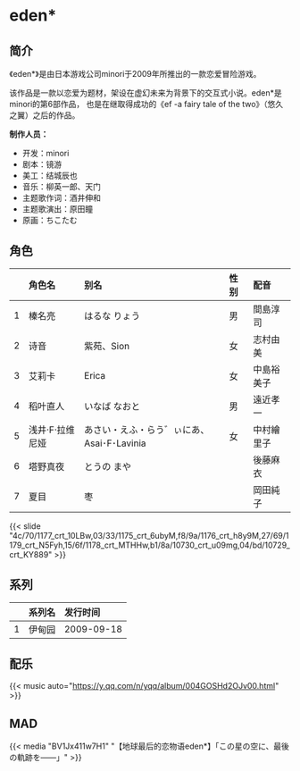 # eden*


## 简介

《eden*》是由日本游戏公司minori于2009年所推出的一款恋爱冒险游戏。

该作品是一款以恋爱为题材，架设在虚幻未来为背景下的交互式小说。eden*是minori的第6部作品，
也是在继取得成功的《ef -a fairy tale of the two》（悠久之翼）之后的作品。

**制作人员：**
- 开发：minori
- 剧本：镜游
- 美工：结城辰也
- 音乐：柳英一郎、天门
- 主题歌作词：酒井伸和
- 主题歌演出：原田瞳
- 原画：ちこたむ

## 角色

|     |   角色名   |   别名  | 性别 |  配音  |
|:--- |:------  |:----      |:---  |:--   |
| 1 | 榛名亮 | はるな りょう | 男 | 間島淳司 |
| 2 | 诗音 | 紫苑、Sion | 女 | 志村由美 |
| 3 | 艾莉卡 | Erica | 女 | 中島裕美子 |
| 4 | 稻叶直人 | いなば なおと | 男 | 遠近孝一 |
| 5 | 浅井·F·拉维尼娅 | あさい・えふ・らう゛ぃにあ、Asai･F･Lavinia | 女 | 中村繪里子 |
| 6 | 塔野真夜 | とうの まや |  | 後藤麻衣 |
| 7 | 夏目 | 枣 |  | 岡田純子     |

{{< slide "4c/70/1177_crt_10LBw,03/33/1175_crt_6ubyM,f8/9a/1176_crt_h8y9M,27/69/1179_crt_N5Fyh,15/6f/1178_crt_MTHHw,b1/8a/10730_crt_u09mg,04/bd/10729_crt_KY889" >}}

## 系列

|     | 系列名 | 发行时间       |
|:----|:----|:-----------|
| 1   | 伊甸园 | 2009-09-18 |


## 配乐

{{< music auto="https://y.qq.com/n/yqq/album/004GOSHd2OJv00.html" >}}


## MAD

{{< media "BV1Jx411w7H1" "【地球最后的恋物语eden*】「この星の空に、最後の軌跡を――」" >}}
